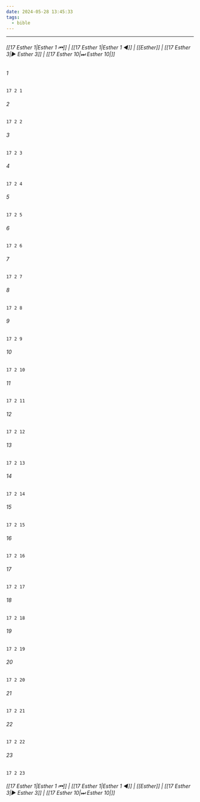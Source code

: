 ```yaml
---
date: 2024-05-28 13:45:33
tags:
  - bible
---
```

___

###### [[17 Esther 1|Esther 1 ⏮]] | [[17 Esther 1|Esther 1 ◀]] | [[Esther]] | [[17 Esther 3|▶ Esther 3]] | [[17 Esther 10|⏭ Esther 10|]]

###### 1
``` verse
17 2 1 
```
###### 2
``` verse
17 2 2 
```
###### 3
``` verse
17 2 3 
```
###### 4
``` verse
17 2 4 
```
###### 5
``` verse
17 2 5 
```
###### 6
``` verse
17 2 6 
```
###### 7
``` verse
17 2 7 
```
###### 8
``` verse
17 2 8 
```
###### 9
``` verse
17 2 9 
```
###### 10
``` verse
17 2 10 
```
###### 11
``` verse
17 2 11 
```
###### 12
``` verse
17 2 12 
```
###### 13
``` verse
17 2 13 
```
###### 14
``` verse
17 2 14 
```
###### 15
``` verse
17 2 15 
```
###### 16
``` verse
17 2 16 
```
###### 17
``` verse
17 2 17 
```
###### 18
``` verse
17 2 18 
```
###### 19
``` verse
17 2 19 
```
###### 20
``` verse
17 2 20 
```
###### 21
``` verse
17 2 21 
```
###### 22
``` verse
17 2 22 
```
###### 23
``` verse
17 2 23 
```

###### [[17 Esther 1|Esther 1 ⏮]] | [[17 Esther 1|Esther 1 ◀]] | [[Esther]] | [[17 Esther 3|▶ Esther 3]] | [[17 Esther 10|⏭ Esther 10|]]

